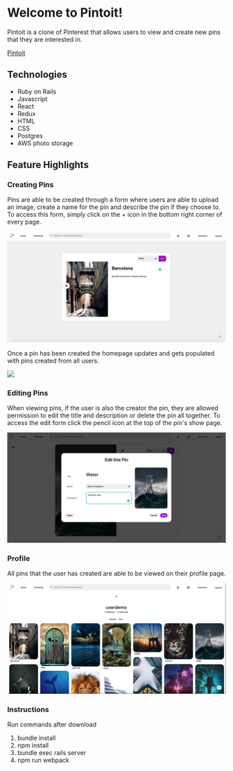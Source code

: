 # Welcome to Pintoit!

Pintoit is a clone of Pinterest that allows users to view and create new pins that they are interested in.

[Pintoit](https://pintoit.herokuapp.com/)

## Technologies
* Ruby on Rails
* Javascript
* React
* Redux
* HTML
* CSS
* Postgres
* AWS photo storage

## Feature Highlights

### Creating Pins

Pins are able to be created through a form where users are able to upload an image, create a name for the pin and describe the pin if they choose to. To access this form, simply click on the + icon in the bottom right corner of every page.

![](https://github.com/karlfleener/pintoit/blob/master/app/assets/images/pins/pin_create.png)

Once a pin has been created the homepage updates and gets populated with pins created from all users.

![](https://github.com/karlfleener/pintoit/blob/master/app/assets/images/pins/homepage.png)

### Editing Pins

When viewing pins, if the user is also the creator the pin, they are allowed permission to edit the title and description or delete the pin all together. To access the edit form click the pencil icon at the top of the pin's show page.

![](https://github.com/karlfleener/pintoit/blob/master/app/assets/images/pins/pin_edit.png)

### Profile

All pins that the user has created are able to be viewed on their profile page.

![](https://github.com/karlfleener/pintoit/blob/master/app/assets/images/pins/profile.png)

### Instructions

Run commands after download
1. bundle install
2. npm install
3. bundle exec rails server
4. npm run webpack
